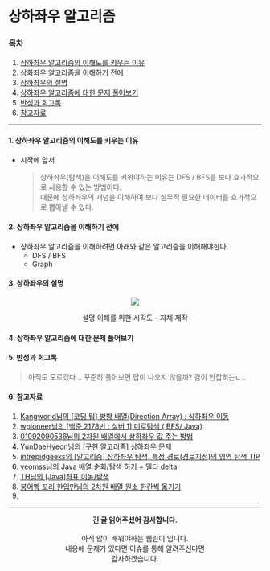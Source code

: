 # 상하좌우 알고리즘

### 목차
1. [상하좌우 알고리즘의 이해도를 키우는 이유]()
2. [상화좌우 알고리즘을 이해하기 전에]()
3. [상하좌우의 설명]()
4. [상하좌우 알고리즘에 대한 문제 풀어보기]()
5. [반성과 회고록]()
6. [참고자료]()
---
#### 1. 상하좌우 알고리즘의 이해도를 키우는 이유

- 시작에 앞서
  > 상하좌우(탐색)을 이해도를 키워야하는 이유는 DFS / BFS를 보다 효과적으로 사용할 수 있는 방법이다.<br/>
  > 때문에 상하좌우의 개념을 이해하여 보다 실무적 필요한 데이터를 효과적으로 뽑아낼 수 있다.

#### 2. 상하좌우 알고리즘을 이해하기 전에

- 상하좌우 알고리즘을 이해하려면 아래와 같은 알고리즘을 이해해야한다.
  - DFS / BFS
  - Graph 

#### 3. 상하좌우의 설명

<div align="center">
  <img src="https://user-images.githubusercontent.com/66407386/190104761-c6110278-6a1f-4a62-921b-a8ef5fe4c9bf.gif" width="" height="" />
  <p>설명 이해를 위한 시각도 - 자체 제작</p>
</div>


#### 4. 상하좌우 알고리즘에 대한 문제 풀어보기
 



#### 5. 반성과 회고록
 
 > 아직도 모르겠다 .. 꾸준히 풀어보면 답이 나오지 않을까? 
 > 감이 안잡히는ㄷ..
 
#### 6. 참고자료
1. [Kangworld님의 [코딩 팁] 방향 배열(Direction Array) : 상하좌우 이동](https://kangworld.tistory.com/69)
2. [wpioneer님의 [백준 2178번 : 실버 1] 미로탐색 ( BFS/ Java)](https://wpioneer.tistory.com/159)
3. [01092090536님의 2차원 배열에서 상하좌우 값 주는 방법](https://01092090536.tistory.com/144)
4. [YunDaeHyeon님의 [구현 알고리즘] 상하좌우 문제](https://daegom.com/main/algorithm-post6/)
5. [intrepidgeeks의 [알고리즘] 상하좌우 탐색, 특정 경로(경로지정)의 영역 탐색 TIP](https://intrepidgeeks.com/tutorial/algorithmup-down-left-and-right-navigation-regional-navigation-tip-of-specific-path-specified-path)
6. [yeomss님의 Java 배열 순회/탐색 하기 + 델타 delta](https://yeomss.tistory.com/330)
7. [TH님의 [Java]좌표 이동/탐색](https://sskl660.tistory.com/12)
8. [붕어빵 꼬리 한입만님의 2차원 배열 원소 한칸씩 옮기기](https://sungone-develop-study.tistory.com/35)
9. []()
---
<div align="center">
  <b>긴 글 읽어주셨어 감사합니다.</b><br/><br/>
  아직 많이 배워야하는 웹린이 입니다.<br/>
  내용에 문제가 있다면 이슈를 통해 알려주신다면 <br>
  감사하겠습니다.
</div>

